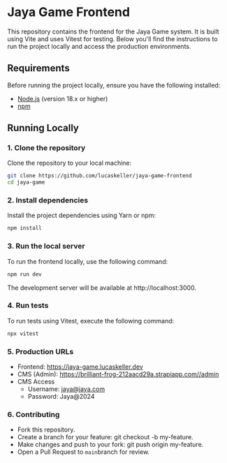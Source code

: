 # Jaya Game Frontend

This repository contains the frontend for the Jaya Game system. It is built using Vite and uses Vitest for testing. Below you'll find the instructions to run the project locally and access the production environments.

## Requirements

Before running the project locally, ensure you have the following installed:

- [Node.js](https://nodejs.org) (version 18.x or higher)
- [npm](https://www.npmjs.com/)

## Running Locally

### 1. Clone the repository

Clone the repository to your local machine:

```bash
git clone https://github.com/lucaskeller/jaya-game-frontend
cd jaya-game
````

### 2. Install dependencies

Install the project dependencies using Yarn or npm:

```bash
npm install
````

### 3. Run the local server

To run the frontend locally, use the following command:

```bash
npm run dev
```

The development server will be available at http://localhost:3000.

### 4. Run tests
To run tests using Vitest, execute the following command:

```bash
npx vitest
```

### 5. Production URLs
- Frontend: https://jaya-game.lucaskeller.dev
- CMS (Admin): https://brilliant-frog-212aacd29a.strapiapp.com//admin
- CMS Access
  - Username: jaya@jaya.com
  - Password: Jaya@2024

### 6. Contributing
- Fork this repository.
- Create a branch for your feature: git checkout -b my-feature.
- Make changes and push to your fork: git push origin my-feature.
- Open a Pull Request to `main`branch for review.